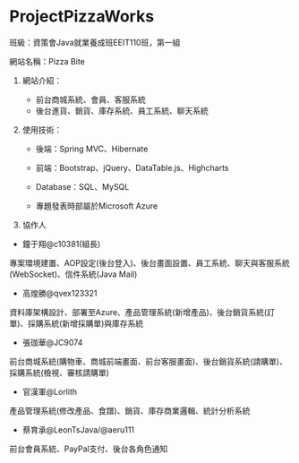 # ProjectPizzaWorks

班級：資策會Java就業養成班EEIT110班，第一組

網站名稱：Pizza Bite

1. 網站介紹：
   - 前台商城系統、會員、客服系統
   - 後台進貨、銷貨、庫存系統、員工系統、聊天系統

2. 使用技術：

   - 後端：Spring MVC、Hibernate

   - 前端：Bootstrap、jQuery、DataTable.js、Highcharts

   - Database：SQL、MySQL
 
   - 專題發表時部屬於Microsoft Azure

3. 協作人

- 鐘于翔@c10381(組長)
	
 專案環境建置、AOP設定(後台登入)、後台畫面設置、員工系統、聊天與客服系統(WebSocket)、信件系統(Java Mail)

   - 高煌勝@qvex123321
  
  資料庫架構設計、部署至Azure、產品管理系統(新增產品)、後台銷貨系統(訂單)、採購系統(新增採購單)與庫存系統

   - 張珈華@JC9074
  
  前台商城系統(購物車、商城前端畫面、前台客服畫面)、後台銷貨系統(請購單)、採購系統(檢視、審核請購單)

   - 官漢軍@Lorlith
  
  產品管理系統(修改產品、食譜)、銷貨、庫存商業邏輯、統計分析系統

   - 蔡育承@LeonTsJava/@aeru111
  
  前台會員系統、PayPal支付、後台各角色通知
